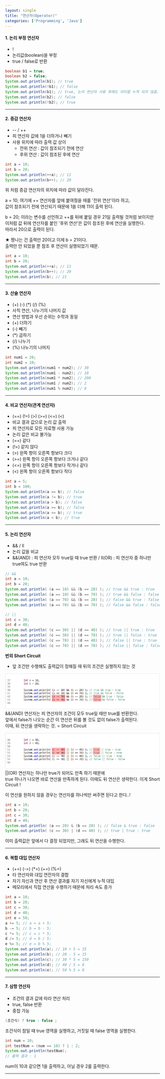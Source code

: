 ```yaml
---
layout: single
title: "연산자(Operator)"
categories: ['Programming', 'Java']
---
```


#### 1. 논리 부정 연산자
* !
* 논리값(boolean)을 부정   
* true / false로 반환   
   
``` java
boolean b1 = true;
boolean b2 = false;
System.out.println(b1); // true
System.out.println(!b1); // false
System.out.println(b1); // true, 논리 연산자 사용 후에도 리터럴 누적 되지 않음.
System.out.println(b2); // false
System.out.println(!b2); // true
```
   
***
#### 2. 증감 연산자
* -- / ++
* 피 연산자 값에 1을 더하거나 빼기   
* 사용 위치에 따라 출력 값 상이   
    * 전위 연산 : 값이 참조되기 전에 연산   
    * 후위 연산 : 값이 참조된 후에 연산   
   
``` java
int a = 10;
int b = 20;
System.out.println(++a); // 11
System.out.println(b++); // 20
```   
   
위 처럼 증감 연산자의 위치에 따라 값이 달라진다.   

a = 10; 여기에 ++ 연산자를 앞에 붙여줬을 때를 '전위 연산'이라 하고,   
값이 참조되기 전에 연산되기 때문에 1을 더해 11이 출력 된다.   
   
b = 20; 이라는 변수를 선언하고 ++를 뒤에 붙일 경우 21일 출력될 것처럼 보이지만   
이처럼 값 뒤에 연산자를 붙인 '후위 연산'은 값이 참조된 후에 연산을 실행한다.   
따라서 20으로 출력이 된다.   
   
★ 짱나는 건 출력만 20이고 이제 b = 21이다.   
출력만 안 되었을 뿐 참조 후 연산이 실행되었기 때문.   

   
``` java
int a = 10;
int b = 20;
System.out.println(++a); // 11
System.out.println(b++); // 20
System.out.println(b); // 21
```   
   
***
#### 3. 산술 연산자
* (+) (-) (*) (/) (%)   
* 사칙 연산, 나누기의 나머지 값   
* 연산 방법과 우선 순위는 수학과 동일   
* (+) 더하기   
* (-) 빼기   
* (*) 곱하기   
* (/) 나누기   
* (%) 나누기의 나머지   
   
``` java
int num1 = 20;
int num2 = 10;
System.out.println(num1 + num2); // 30
System.out.println(num1 - num2); // 10
System.out.println(num1 * num2); // 200
System.out.println(num1 / num2); // 2
System.out.println(num1 % num2); // 0
```   
   
***
#### 4. 비교 연산자(관계 연산자)
* (==) (!=) (>) (>=) (<=) (<)    
* 비교 결과 값으로 논리 값 출력   
* 피 연산자로 모든 자료형 사용 가능   
* 논리 값은 비교 불가능   
* (==) 같다   
* (!=) 같지 않다   
* (>)  왼쪽 항이 오른쪽 항보다 크다   
* (>=) 왼쪽 항이 오른쪽 항보다 크거나 같다   
* (<=) 왼쪽 항이 오른쪽 항보다 작거나 같다   
* (<) 왼쪽 항이 오른쪽 항보다 작다   
   
``` java
int a = 5;
int b = 100;
System.out.println(a == b); // false
System.out.println(a != b); // true
System.out.println(a > b); // false
System.out.println(a >= b); // false
System.out.println(a <= b); // true
System.out.println(a < b); // true
```   
   
***
#### 5. 논리 연산자
* && / ll
* 논리 값을 비교   
* &&(AND) : 피 연산자 모두 true일 때 true 반환 / ll(OR) : 피 연산자 중 하나만 true여도 true 반환   
   
``` java
// &&
int a = 10;
int b = 20;
System.out.println( (a == 10) && (b == 20) ); // true && true : true
System.out.println( (a == 10) && (b == 70) ); // true && false : false
System.out.println( (a == 70) && (b == 20) ); // false && true : false
System.out.println( (a == 70) && (b == 70) ); // false && false : false
```   
   
``` java
// ||
int c = 30;
int d = 40;
System.out.println( (c == 30) || (d == 40) ); // true || true : true
System.out.println( (c == 30) || (d == 70) ); // true || false : true
System.out.println( (c == 70) || (d == 40) ); // false || true : true
System.out.println( (c == 70) || (d == 70) ); // false || false : false
```   
      
   
**번외 Short Circuit**   
* 앞 조건만 수행해도 출력값이 정해질 때 뒤의 조건은 실행하지 않는 것   
    
![Alt text](/assets/images/Operator01.png)   
&&(AND) 연산자는 피 연산자의 조건이 모두 true일 때만 true를 반환한다.   
앞에서 false가 나오는 순간 이 연산은 뒤를 볼 것도 없이 false가 출력된다.   
이때, 뒤 연산을 생략하는 것. = Short Circuit   
    
     
   
![Alt text](/assets/images/Operator02.png)   
||(OR) 연산자는 하나만 true가 되어도 만족 하기 때문에   
true 하나가 나오면 바로 연산을 만족하게 된다. 이때도 뒤 연산은 생략한다. 이게 Short Circuit !   
   
      
   
이 연산을 원하지 않을 경우는 연산자를 하나씩만 써주면 된다고 한다..!   
   
``` java
int a = 10;
int b = 20;
int c = 30;
int d = 40;
System.out.println( (a == 20) & (b == 20) ); // false & true : false
System.out.println( (c == 30) | (d == 40) ); // true | true : true
```   
   
이미 출력값은 앞에서 다 결정 되었지만, 그래도 뒤 연산을 수행한다.   
   
***
#### 6. 복합 대입 연산자
* (+=) (-=) (*=) (+=) (%=)    
* 타 연산자와 대입 연잔자의 결합   
* 자기 자신과 연산 후 연산 결과를 자기 자신에게 누적 대입   
* 메모리에서 직접 연산을 수행하기 때문에 처리 속도 증가   
   
``` java
int a = 10;
int b = 20;
int c = 30;
int d = 40;
int e = 50;
a += 5; // a = a + 5;
b -= 5; // b = b - 5;
c *= 5; // c = c * 5;
d /= 5; // d = b / 5;
e %= 5; // e = b % 5;
System.out.println(a); // 10 + 5 = 15
System.out.println(b); // 20 - 5 = 15
System.out.println(c); // 30 * 5 = 150
System.out.println(d); // 40 / 5 = 8
System.out.println(e); // 50 % 5 = 0
```
   
***
#### 7. 삼항 연산자
* 조건의 결과 값에 따라 연산 처리   
* true, false 반환   
* 중첩 가능   
   
``` java
(조건식) ? true : false ;
```   
   
조건식이 참일 때 true 영역을 실행하고, 거짓일 때 false 영역을 실행한다.   
   
      
``` java
int num = 10;
int testNum = (num == 10) ? 1 : 2;
System.out.println(testNum);
// 출력 결과 : 1
```   
   
num이 10과 같으면 1을 출력하고, 아닐 경우 2를 출력한다.   
   
   
***